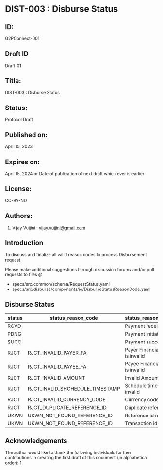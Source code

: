 # DIST-003 : Disburse Status 

## ID: 
G2PConnect-001

## Draft ID
Draft-01

## Title:
DIST-003 : Disburse Status 

## Status:
Protocol Draft

## Published on:
April 15, 2023

## Expires on:
April 15, 2024 or Date of publication of next draft which ever is earlier

## License:
CC-BY-ND

## Authors:
1. Vijay Vujjini : vijay.vujjini@gmail.com

## Introduction
To discuss and finalize all valid reason codes to process Disbursement request

Please make additional suggestions through discussion forums and/or pull requests to files @
  - specs/src/common/schema/RequestStatus.yaml
  - specs/src/disburse/components/io/DisburseStatusReasonCode.yaml
  
## Disburse Status 
| status | status_reason_code | status_reason_message | 
| ------ | ------------------ | --------------------- |
| RCVD   |                    | Payment received      |
| PDNG   |                    | Payment initiated     |
| SUCC   |                    | Payment success       |
| RJCT   | RJCT_INVALID_PAYER_FA | Payer Financial Address is invalid |
| RJCT   | RJCT_INVALID_PAYEE_FA | Payee Financial Address is invalid |
| RJCT   | RJCT_INVALID_AMOUNT   | Invalid Amount |
| RJCT   | RJCT_INALID_SHCHEDULE_TIMESTAMP | Schedule timestamp is invalid |
| RJCT   | RJCT_INVALID_CURRENCY_CODE | Currency code is invalid |
| RJCT   | RJCT_DUPLICATE_REFERENCE_ID | Duplicate reference id |
| UKWN   | UKWN_NOT_FOUND_REFERENCE_ID | Reference id not found  |
| UKWN   | UKWN_NOT_FOUND_REFERENCE_ID | Transaction id not found |

## Acknowledgements
  The author would like to thank the following individuals for their contributions in creating the first draft of this document (in alphabetical order):
1. 
